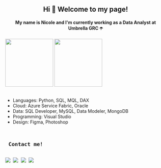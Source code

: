 <h2 align="center">Hi 👋 Welcome to my page! </h2>
<h4 align="center">My name is Nicole and I'm currently working as a Data Analyst at Umbrella GRC ☂️</h4>

<div style="display: inline_block">
  <a href="https://beacons.ai/nicreeis">
  <img height="150em" src="https://github-readme-stats.vercel.app/api?username=nicreeis&theme=omni&count_private=true&show_icons=true&include_all_commits=true&layout=compact&hide=contribs"/></a>
  <a href="https://beacons.ai/nicreeis">
  <img height="150em" src="https://github-readme-stats.vercel.app/api/top-langs/?username=nicreeis&layout=compact&theme=omni&count_private=true&include_all_commits=true"/></a>
</div>

<br>

  - Languages: Python, SQL, MQL, DAX<br>
  - Cloud: Azure Service Fabric, Oracle<br>
  - Data: SQL Developer, MySQL, Data Modeler, MongoDB<br>
  - Programming: Visual Studio<br>
  - Design: Figma, Photoshop<br>

##

<div><pre>
<h3 align="left"> Contact me! </h3>
<a href="https://instagram.com/nicreeis" target="_blank"><img src="https://img.shields.io/badge/-Instagram-%23E4405F?style=for-the-badge&logo=instagram&logoColor=white" target="_blank"></a> <a href="https://www.twitch.tv/ttvmonalisa" target="_blank"><img src="https://img.shields.io/badge/Twitch-9146FF?style=for-the-badge&logo=twitch&logoColor=white" target="_blank"></a> <a href = "mailto:nicolereismkt@gmail.com"><img src="https://img.shields.io/badge/Gmail-D14836?style=for-the-badge&logo=gmail&logoColor=white" target="_blank"></a> <a href="https://www.linkedin.com/in/nicolereisfava" target="_blank"><img src="https://img.shields.io/badge/-LinkedIn-%230077B5?style=for-the-badge&logo=linkedin&logoColor=white" target="_blank"></a> 
  
</pre></div>
